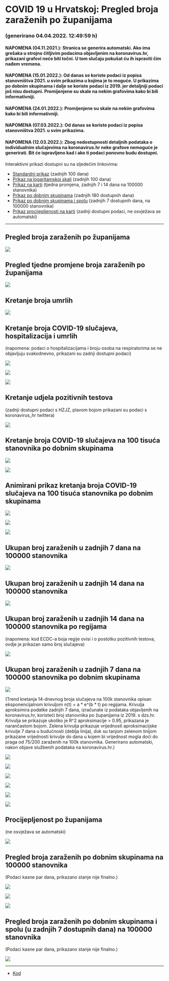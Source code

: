 # COVID 19 u Hrvatskoj: Pregled broja zaraženih po županijama

### (generirano 04.04.2022. 12:49:59 h)

#### NAPOMENA (04.11.2021.): Stranica se generira automatski. Ako ima grešaka u strojno čitljivim podacima objavljenim na koronavirus.hr, prikazani grafovi neće biti točni. U tom slučaju pokušat ću ih ispraviti čim nađem vremena.

#### NAPOMENA (15.01.2022.): Od danas se koriste podaci iz popisa stanovništva 2021. u svim prikazima u kojima je to moguće. U prikazima po dobnim skupinama i dalje se koriste podaci iz 2019. jer detaljniji podaci još nisu dostupni. Promijenjene su skale na nekim grafovima kako bi bili informativniji.

#### NAPOMENA (24.01.2022.): Promijenjene su skale na nekim grafovima kako bi bili informativniji.

#### NAPOMENA (07.03.2022.): Od danas se koriste podaci iz popisa stanovništva 2021. u svim prikazima.

#### NAPOMENA (12.03.2022.): Zbog nedostupnosti detaljnih podataka o individualnim slučajevima na koronavirus.hr neke grafove nemoguće je generirati. Bit će ispravljeno kad i ako ti podaci ponovno budu dostupni.

Interaktivni prikazi dostupni su na sljedećim linkovima:

- [Standardni prikaz](html/index.html) (zadnjih 100 dana)
- [Prikaz na logaritamskoj skali](html/index_log.html) (zadnjih 100 dana)
- [Prikaz na karti](html/index_map.html) (tjedna promjena, zadnjih 7 i 14 dana na 100000 stanovnika)
- [Prikaz po dobnim skupinama](html/index_per_age.html) (zadnjih 180 dostupnih dana)
- [Prikaz po dobnim skupinama i spolu](html/index_pyramid.html) (zadnjih 7 dostupnih dana, na 100000 stanovnika)
- [Prikaz procijepljenosti na karti](html/index_vaccination.html) (zadnji dostupni podaci, ne osvježava se automatski)

-----

## Pregled broja zaraženih po županijama

![](img/2022_04_03_line_plots.png)

## Pregled tjedne promjene broja zaraženih po županijama

![](img/2022_04_03_map.png)

## Kretanje broja umrlih

![](img/2022_04_03_deaths_shaded.png)

## Kretanje broja COVID-19 slučajeva, hospitalizacija i umrlih

(napomena: podaci o hospitalizacijama i broju osoba na respiratorima se ne objavljuju svakodnevno, prikazani su zadnji dostupni podaci)

![](img/2022_04_03_cases_hospitalisations_deaths.png)

![](img/2022_04_03_cases_hospitalisations_deaths_log.png)

![](img/2022_04_03_cases_hospitalisations_deaths_log_age.png)

## Kretanje udjela pozitivnih testova

(zadnji dostupni podaci s HZJZ, plavom bojom prikazani su podaci s koronavirus_hr twittera)

![](img/2022_04_03_percentage_positive_tests.png)

## Kretanje broja COVID-19 slučajeva na 100 tisuća stanovnika po dobnim skupinama

![](img/2022_04_03_cases_per_age_group_lines.png)

![](img/2022_04_03_cases_per_age_group_lines_log.png)

## Animirani prikaz kretanja broja COVID-19 slučajeva na 100 tisuća stanovnika po dobnim skupinama

![](img/2022_04_03anim_aug_1200.gif)

![](img/anim_cases_2022_04_03_vs_2020.gif)

![](img/2022_04_03all_counties_dots.png)

## Ukupan broj zaraženih u zadnjih 7 dana na 100000 stanovnika

![](img/2022_04_03_map_7_day_per_100k.png)

## Ukupan broj zaraženih u zadnjih 14 dana na 100000 stanovnika

![](img/2022_04_03_map_14_day_per_100k.png)

## Ukupan broj zaraženih u zadnjih 14 dana na 100000 stanovnika po regijama

(napomena: kod ECDC-a boja regije ovisi i o postotku pozitivnih testova, ovdje je prikazan samo broj slučajeva)

![](img/2022_04_03_map_14_day_per_100k_region.png)

## Ukupan broj zaraženih u zadnjih 7 dana na 100000 stanovnika po dobnim skupinama

![](img/2022_04_03_map_7_day_per_100k_age_groups.png)

(Trend kretanja 14-dnevnog broja slučajeva na 100k stanovnika opisan eksponencijalnom krivuljom n(t) = a * e^(b * t) po regijama. Krivulja aproksimira podatke zadnjih 7 dana, izračunate iz podataka objavljenih na koronavirus.hr, koristeći broj stanovnika po županijama iz 2019. s dzs.hr. Krivulja se prikazuje ukoliko je R^2 aproksimacije > 0.95, prikazana je narančastom bojom. Zelena krivulja prikazuje vrijednosti aproksimacijske krivulje 7 dana u budućnosti (deblja linija), dok su tanjom zelenom linijom prikazane vrijednosti krivulje do dana u kojem bi vrijednost mogla doći do praga od 75/200 zaraženih na 100k stanovnika. Generirano automatski, nakon objave službenih podataka na koronavirus.hr.)

![](img/2022_04_03_current_Jadranska_Hrvatska.png)

![](img/2022_04_03_current_Panonska_Hrvatska.png)

![](img/2022_04_03_current_Grad_Zagreb.png)

![](img/2022_04_03_current_Sjeverna_Hrvatska.png)

![](img/2022_04_03_current_Republika_Hrvatska.png)

![](img/2022_04_03_cases_hospitalisations_deaths_Republika_Hrvatska.png)

## Procijepljenost po županijama

(ne osvježava se automatski)

![](img/2022_04_03_vaccination.png)

## Pregled broja zaraženih po dobnim skupinama na 100000 stanovnika

(Podaci kasne par dana, prikazano stanje nije finalno.)

![](img/2022_04_03_per_age_group.png)

![](img/2022_04_03_per_age_group_all_0.png)

![](img/2022_04_03_per_age_group_all_1.png)

## Pregled broja zaraženih po dobnim skupinama i spolu (u zadnjih 7 dostupnih dana) na 100000 stanovnika

(Podaci kasne par dana, prikazano stanje nije finalno.)

![](img/2022_04_03_pyramid.png)

-----

- [Kod](https://github.com/ppalasek/covid_plots_croatia)

